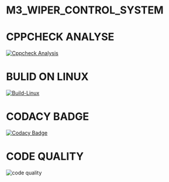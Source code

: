# M3_WIPER_CONTROL_SYSTEM
# CPPCHECK ANALYSE
[![Cppcheck Analysis](https://github.com/Varshikapasam/M3_WIPER_CONTROL_SYSTEM/actions/workflows/Cppcheck%20Analyse.yml/badge.svg)](https://github.com/Varshikapasam/M3_WIPER_CONTROL_SYSTEM/actions/workflows/Cppcheck%20Analyse.yml)
# BULID ON LINUX
[![Build-Linux](https://github.com/Varshikapasam/M3_WIPER_CONTROL_SYSTEM/actions/workflows/Build%20on%20linux.yml/badge.svg)](https://github.com/Varshikapasam/M3_WIPER_CONTROL_SYSTEM/actions/workflows/Build%20on%20linux.yml)
# CODACY BADGE
[![Codacy Badge](https://app.codacy.com/project/badge/Grade/4dccb3cc1fd74fdab0da07f420595b40)](https://www.codacy.com/gh/Varshikapasam/M3_WIPER_CONTROL_SYSTEM/dashboard?utm_source=github.com&amp;utm_medium=referral&amp;utm_content=Varshikapasam/M3_WIPER_CONTROL_SYSTEM&amp;utm_campaign=Badge_Grade)
# CODE QUALITY
![code quality](https://api.codiga.io/project/33328/score/svg)
